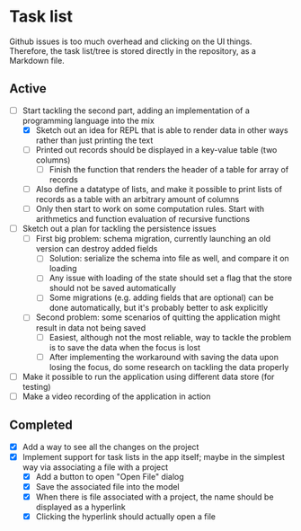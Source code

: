 # Task list

Github issues is too much overhead and clicking on the UI things. Therefore, the task list/tree is stored directly in the repository, as a Markdown file.

## Active

* [ ] Start tackling the second part, adding an implementation of a programming language into the mix
  * [x] Sketch out an idea for REPL that is able to render data in other ways rather than just printing the text
  * [ ] Printed out records should be displayed in a key-value table (two columns)
    * [ ] Finish the function that renders the header of a table for array of records
  * [ ] Also define a datatype of lists, and make it possible to print lists of records as a table with an arbitrary amount of columns
  * [ ] Only then start to work on some computation rules. Start with arithmetics and function evaluation of recursive functions
* [ ] Sketch out a plan for tackling the persistence issues
  * [ ] First big problem: schema migration, currently launching an old version can destroy added fields
    * [ ] Solution: serialize the schema into file as well, and compare it on loading
    * [ ] Any issue with loading of the state should set a flag that the store should not be saved automatically
    * [ ] Some migrations (e.g. adding fields that are optional) can be done automatically, but it's probably better to ask explicitly
  * [ ] Second problem: some scenarios of quitting the application might result in data not being saved
    * [ ] Easiest, although not the most reliable, way to tackle the problem is to save the data when the focus is lost
    * [ ] After implementing the workaround with saving the data upon losing the focus, do some research on tackling the data properly
* [ ] Make it possible to run the application using different data store (for testing)
* [ ] Make a video recording of the application in action

## Completed

* [x] Add a way to see all the changes on the project
* [x] Implement support for task lists in the app itself; maybe in the simplest way via associating a file with a project
  * [x] Add a button to open "Open File" dialog
  * [x] Save the associated file into the model
  * [x] When there is file associated with a project, the name should be displayed as a hyperlink
  * [x] Clicking the hyperlink should actually open a file
